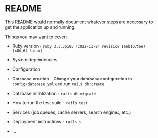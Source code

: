 # README

This README would normally document whatever steps are necessary to get the
application up and running.

Things you may want to cover:

* Ruby version - `ruby 3.1.3p185 (2022-11-24 revision 1a6b16756e) [x86_64-linux]`

* System dependencies

* Configuration

* Database creation -
    Change your database configuration in `config/database.yml` and run `rails db:create`

* Database initialization  - `rails db:migrate`

* How to run the test suite - `rails test`

* Services (job queues, cache servers, search engines, etc.)

* Deployment instructions - `rails s`

* ...
